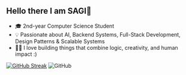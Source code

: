 ## Hello there I am SAGI👋
- 🎓 2nd-year Computer Science Student
- 💡 Passionate about AI, Backend Systems, Full-Stack Development, Design Patterns & Scalable Systems
- 👨‍💻 I love building things that combine logic, creativity, and human impact :)

[![GitHub Streak](https://streak-stats.demolab.com?user=sagagaga4&theme=javascript&border_radius=3.6)](https://git.io/streak-stats)
![GitHub](https://user-images.githubusercontent.com/74038190/212257454-16e3712e-945a-4ca2-b238-408ad0bf87e6.gif)
